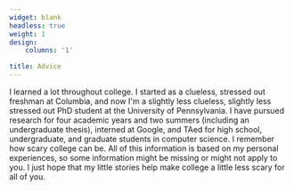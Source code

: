 ```yaml
---
widget: blank
headless: true
weight: 1
design:
    columns: '1'

title: Advice
---
```

I learned a lot throughout college. I started as a clueless, stressed out freshman at Columbia, and now I'm a slightly less clueless, slightly less stressed out PhD student at the University of Pennsylvania. I have pursued research for four academic years and two summers (including an undergraduate thesis), interned at Google, and TAed for high school, undergraduate, and graduate students in computer science. I remember how scary college can be. All of this information is based on my personal experiences, so some information might be missing or might not apply to you. I just hope that my little stories help make college a little less scary for all of you.